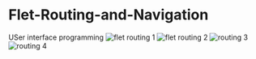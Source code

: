 # Flet-Routing-and-Navigation
USer interface programming
![flet routing 1](https://github.com/user-attachments/assets/2330420b-9d5e-426a-9379-34c0bf9f5d0e)
![flet routing 2](https://github.com/user-attachments/assets/1af22de4-d148-4ebe-a2ee-6b7070d7d763)
![routing 3](https://github.com/user-attachments/assets/ee45e229-ec69-4095-9031-db76c3bd0a81)
![routing 4](https://github.com/user-attachments/assets/5ae7892a-0b98-43a8-a635-e139222a7f56)
